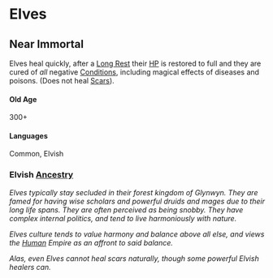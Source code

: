 ---
---

# Elves

## Near Immortal

Elves heal quickly, after a [Long Rest](../../Game%20Procedures/Resting.md#Long%20Rest) their [HP](../Derived%20Statistics/Health%20Points.md) is restored to full and they are cured of *all* negative [Conditions](../../Conditions/!Conditions.md), including magical effects of diseases and poisons. (Does not heal [Scars](../Derived%20Statistics/Scars.md)).

#### Old Age

300+

#### Languages

Common, Elvish

### Elvish [Ancestry](Ancestry.md)

*Elves typically stay secluded in their forest kingdom of Glynwyn. They are famed for having wise scholars and powerful druids and mages due to their long life spans. They are often perceived as being snobby. They have complex internal politics, and tend to live harmoniously with nature.* 

*Elves culture tends to value harmony and balance above all else, and views the [Human](Humans.md) Empire as an affront to said balance.*

*Alas, even Elves cannot heal scars naturally, though some powerful Elvish healers can.*
